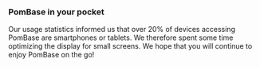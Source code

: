 ### PomBase in your pocket
<!-- newsfeed_thumbnail: mobile_thumb.png -->

Our usage statistics informed us that over 20% of devices accessing PomBase are smartphones or tablets. We therefore spent some time optimizing the display for small screens. We hope that you will continue to enjoy PomBase on the go! 
